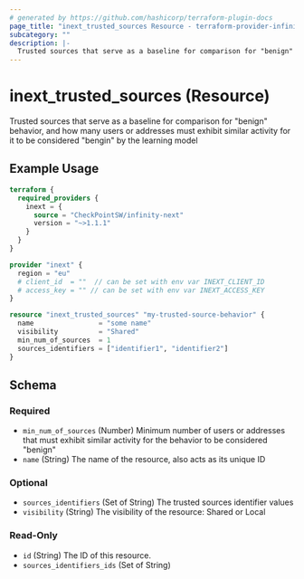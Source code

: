 ```yaml
---
# generated by https://github.com/hashicorp/terraform-plugin-docs
page_title: "inext_trusted_sources Resource - terraform-provider-infinity-next"
subcategory: ""
description: |-
  Trusted sources that serve as a baseline for comparison for "benign" behavior, and how many users or addresses must exhibit similar activity for it to be considered "benign" by the learning model
---
```


# inext_trusted_sources (Resource)

Trusted sources that serve as a baseline for comparison for "benign" behavior, and how many users or addresses must exhibit similar activity for it to be considered "bengin" by the learning model

## Example Usage

```terraform
terraform {
  required_providers {
    inext = {
      source = "CheckPointSW/infinity-next"
      version = "~>1.1.1"
    }
  }
}

provider "inext" {
  region = "eu"
  # client_id  = ""  // can be set with env var INEXT_CLIENT_ID
  # access_key = "" // can be set with env var INEXT_ACCESS_KEY
}

resource "inext_trusted_sources" "my-trusted-source-behavior" {
  name                = "some name"
  visibility          = "Shared"
  min_num_of_sources  = 1
  sources_identifiers = ["identifier1", "identifier2"]
}
```

<!-- schema generated by tfplugindocs -->
## Schema

### Required

- `min_num_of_sources` (Number) Minimum number of users or addresses that must exhibit similar activity for the behavior to be considered "benign"
- `name` (String) The name of the resource, also acts as its unique ID

### Optional

- `sources_identifiers` (Set of String) The trusted sources identifier values
- `visibility` (String) The visibility of the resource: Shared or Local

### Read-Only

- `id` (String) The ID of this resource.
- `sources_identifiers_ids` (Set of String)


